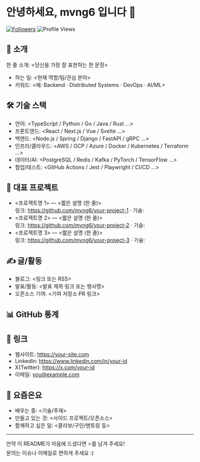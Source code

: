 # 안녕하세요, mvng6 입니다 👋

[![Followers](https://img.shields.io/github/followers/mvng6?style=for-the-badge)](https://github.com/mvng6?tab=followers)
![Profile Views](https://komarev.com/ghpvc/?username=mvng6&style=for-the-badge&color=0e75b6)

## 🧭 소개
한 줄 소개: <당신을 가장 잘 표현하는 한 문장>
- 하는 일: <현재 역할/팀/관심 분야>
- 키워드: <예: Backend · Distributed Systems · DevOps · AI/ML>

## 🛠 기술 스택
<!-- 사용하지 않는 줄은 삭제하거나 주석 해제만 해주세요 -->
- 언어: <TypeScript / Python / Go / Java / Rust ...>
- 프론트엔드: <React / Next.js / Vue / Svelte ...>
- 백엔드: <Node.js / Spring / Django / FastAPI / gRPC ...>
- 인프라/클라우드: <AWS / GCP / Azure / Docker / Kubernetes / Terraform ...>
- 데이터/AI: <PostgreSQL / Redis / Kafka / PyTorch / TensorFlow ...>
- 협업/테스트: <GitHub Actions / Jest / Playwright / CI/CD ...>

## 🚀 대표 프로젝트
- <프로젝트명 1> — <짧은 설명 (한 줄)>  
  링크: <https://github.com/mvng6/your-project-1> · 기술: <Stack>
- <프로젝트명 2> — <짧은 설명 (한 줄)>  
  링크: <https://github.com/mvng6/your-project-2> · 기술: <Stack>
- <프로젝트명 3> — <짧은 설명 (한 줄)>  
  링크: <https://github.com/mvng6/your-project-3> · 기술: <Stack>

## ✍️ 글/활동
- 블로그: <링크 또는 RSS>  
- 발표/활동: <발표 제목·링크 또는 행사명>  
- 오픈소스 기여: <기여 저장소·PR 링크>

## 📊 GitHub 통계
<!-- 원하면 주석 해제 후 사용하세요. theme=dark|light|transparent 등 지정 가능 -->
<!--
![GitHub Stats](https://github-readme-stats.vercel.app/api?username=mvng6&show_icons=true&theme=dark)
![Top Langs](https://github-readme-stats.vercel.app/api/top-langs/?username=mvng6&layout=compact&theme=dark)
![Streak](https://streak-stats.demolab.com?user=mvng6&theme=dark)
-->

## 🔗 링크
- 웹사이트: <https://your-site.com>
- LinkedIn: <https://www.linkedin.com/in/your-id>
- X(Twitter): <https://x.com/your-id>
- 이메일: <you@example.com>

## 🌱 요즘은요
- 배우는 중: <기술/주제>
- 만들고 있는 것: <사이드 프로젝트/오픈소스>
- 함께하고 싶은 일: <콜라보/구인/멘토링 등>

---

만약 이 README가 마음에 드셨다면 ⭐️를 남겨 주세요!  
문의는 이슈나 이메일로 편하게 주세요 :)
